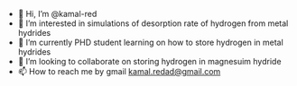 - 👋 Hi, I’m @kamal-red
- 👀 I’m interested in simulations of desorption rate of hydrogen from metal hydrides
- 🌱 I’m currently PHD student learning on how to store hydrogen in metal hydrides
- 💞️ I’m looking to collaborate on storing hydrogen in magnesuim hydride
- 📫 How to reach me by gmail kamal.redad@gmail.com

<!---
kamal-red/kamal-red is a ✨ special ✨ repository because its `README.md` (this file) appears on your GitHub profile.
You can click the Preview link to take a look at your changes.
--->
